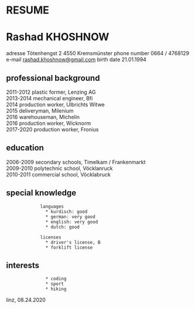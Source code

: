 # **RESUME**
# **Rashad KHOSHNOW**



adresse           Tötenhengst 2
                  4550 Kremsmünster
phone number      0664 / 4768129
e-mail            rashad.khoshnow@gmail.com
birth date        21.01.1994



## **professional background**
2011-2012         plastic former, Lenzing AG<br>
2013-2014         mechanical engineer, Bfi <br>
2014              production worker, Ulbrichts Witwe<br>
2015              deliveryman, Milenium<br>
2016              warehouseman, Michelin<br>
2016              production worker, Wicknorm<br>
2017-2020         production worker, Fronius<br>

## **education**    
2006-2009         secondary schools, Timelkam / Frankenmarkt<br>
2009-2010         polytechnic school, Vöcklanruck<br>
2010-2011         commercial school, Vöcklabruck<br>

## **special knowledge**
                 languages
                   * kurdisch: good
                   * german: very good
                   * english: very good
                   * dutch: good

                 licenses
                   * driver's license, B
                   * forklift license

## **interests**
                   * coding
                   * sport
                   * hiking


linz, 08.24.2020